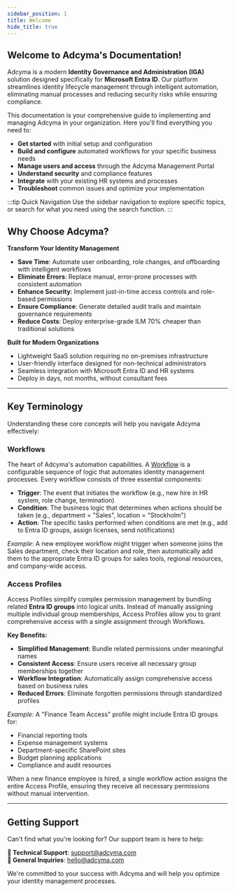 ```yaml
---
sidebar_position: 1
title: Welcome
hide_title: true
---
```


## Welcome to Adcyma's Documentation!

Adcyma is a modern **Identity Governance and Administration (IGA)** solution designed specifically for **Microsoft Entra ID**. Our platform streamlines identity lifecycle management through intelligent automation, eliminating manual processes and reducing security risks while ensuring compliance.

This documentation is your comprehensive guide to implementing and managing Adcyma in your organization. Here you'll find everything you need to:

* **Get started** with initial setup and configuration
* **Build and configure** automated workflows for your specific business needs  
* **Manage users and access** through the Adcyma Management Portal
* **Understand security** and compliance features
* **Integrate** with your existing HR systems and processes
* **Troubleshoot** common issues and optimize your implementation

:::tip Quick Navigation
Use the sidebar navigation to explore specific topics, or search for what you need using the search function.
:::

## Why Choose Adcyma?

**Transform Your Identity Management**
- **Save Time**: Automate user onboarding, role changes, and offboarding with intelligent workflows
- **Eliminate Errors**: Replace manual, error-prone processes with consistent automation
- **Enhance Security**: Implement just-in-time access controls and role-based permissions
- **Ensure Compliance**: Generate detailed audit trails and maintain governance requirements
- **Reduce Costs**: Deploy enterprise-grade ILM 70% cheaper than traditional solutions

**Built for Modern Organizations**
- Lightweight SaaS solution requiring no on-premises infrastructure
- User-friendly interface designed for non-technical administrators
- Seamless integration with Microsoft Entra ID and HR systems
- Deploy in days, not months, without consultant fees

---

## Key Terminology

Understanding these core concepts will help you navigate Adcyma effectively:

### **Workflows**
The heart of Adcyma's automation capabilities. A [Workflow](https://docs.adcyma.com/v1/workflows) is a configurable sequence of logic that automates identity management processes. Every workflow consists of three essential components:

- **Trigger**: The event that initiates the workflow (e.g., new hire in HR system, role change, termination)
- **Condition**: The business logic that determines when actions should be taken (e.g., department = "Sales", location = "Stockholm") 
- **Action**: The specific tasks performed when conditions are met (e.g., add to Entra ID groups, assign licenses, send notifications)

*Example*: A new employee workflow might trigger when someone joins the Sales department, check their location and role, then automatically add them to the appropriate Entra ID groups for sales tools, regional resources, and company-wide access.

### **Access Profiles**
Access Profiles simplify complex permission management by bundling related **Entra ID groups** into logical units. Instead of manually assigning multiple individual group memberships, Access Profiles allow you to grant comprehensive access with a single assignment through Workflows.

**Key Benefits:**
- **Simplified Management**: Bundle related permissions under meaningful names
- **Consistent Access**: Ensure users receive all necessary group memberships together
- **Workflow Integration**: Automatically assign comprehensive access based on business rules
- **Reduced Errors**: Eliminate forgotten permissions through standardized profiles

*Example*: A "Finance Team Access" profile might include Entra ID groups for:
- Financial reporting tools
- Expense management systems
- Department-specific SharePoint sites
- Budget planning applications
- Compliance and audit resources

When a new finance employee is hired, a single workflow action assigns the entire Access Profile, ensuring they receive all necessary permissions without manual intervention.

---

## Getting Support

Can't find what you're looking for? Our support team is here to help:

**📧 Technical Support**: support@adcyma.com  
**💼 General Inquiries**: hello@adcyma.com

We're committed to your success with Adcyma and will help you optimize your identity management processes.